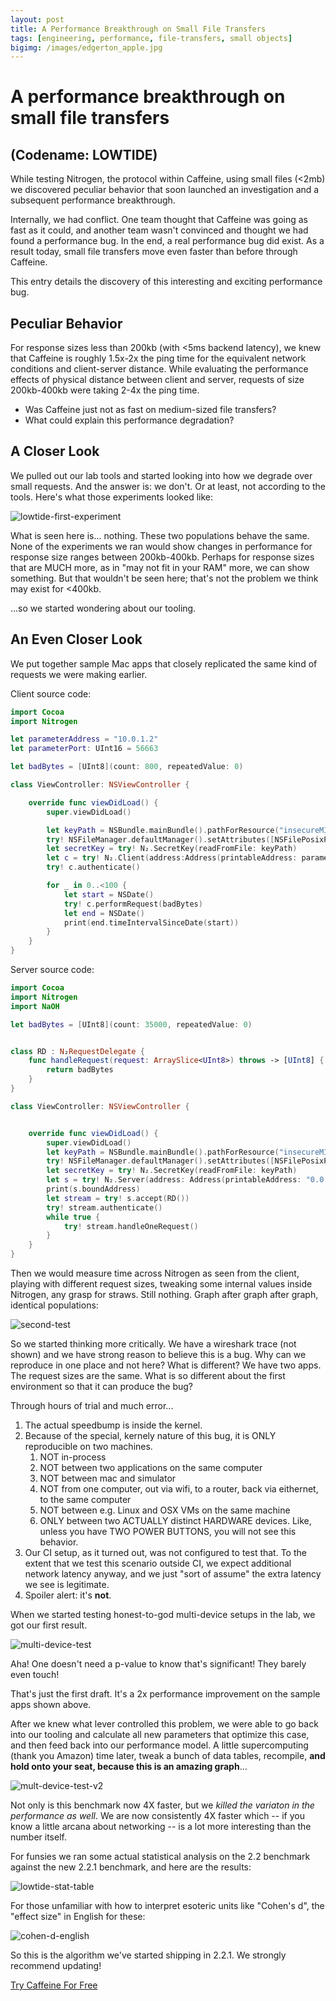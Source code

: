 ```yaml
---
layout: post
title: A Performance Breakthrough on Small File Transfers
tags: [engineering, performance, file-transfers, small objects]
bigimg: /images/edgerton_apple.jpg
---
```



# A performance breakthrough on small file transfers

## (Codename: LOWTIDE)


While testing Nitrogen, the protocol within Caffeine, using small files (<2mb) we discovered peculiar behavior that soon launched an investigation and a subsequent performance breakthrough. 

Internally, we had conflict. One team thought that Caffeine was going as fast as it could, and another team wasn't convinced and thought we had found a performance bug. In the end, a real performance bug did exist. As a result today, small file transfers move even faster than before through Caffeine. 

This entry details the discovery of this interesting and exciting performance bug.

## Peculiar Behavior

For response sizes less than 200kb (with <5ms backend latency), we knew that Caffeine is roughly 1.5x-2x the ping time for the equivalent network conditions and client-server distance. While evaluating the performance effects of physical distance between client and server, requests of size 200kb-400kb were taking 2-4x the ping time. 

- Was Caffeine just not as fast on medium-sized file transfers? 
- What could explain this performance degradation?

## A Closer Look

We pulled out our lab tools and started looking into how we degrade over small requests. And the answer is: we don't. Or at least, not according to the tools. Here's what those experiments looked like: 

![lowtide-first-experiment](/images/lowtide_first_experiment.png)

What is seen here is... nothing. These two populations behave the same. None of the experiments we ran would show changes in performance for response size ranges between 200kb-400kb. Perhaps for response sizes that are MUCH more, as in "may not fit in your RAM" more, we can show something. But that wouldn't be seen here; that's not the problem we think may exist for <400kb.

...so we started wondering about our tooling.

## An Even Closer Look

We put together sample Mac apps that closely replicated the same kind of requests we were making earlier. 

Client source code: 

```swift
import Cocoa
import Nitrogen

let parameterAddress = "10.0.1.2"
let parameterPort: UInt16 = 56663

let badBytes = [UInt8](count: 800, repeatedValue: 0)

class ViewController: NSViewController {

    override func viewDidLoad() {
        super.viewDidLoad()

        let keyPath = NSBundle.mainBundle().pathForResource("insecureMIDKey", ofType: "key")!
        try! NSFileManager.defaultManager().setAttributes([NSFilePosixPermissions: NSNumber(short: 0o0600)], ofItemAtPath: keyPath)
        let secretKey = try! N₂.SecretKey(readFromFile: keyPath)
        let c = try! N₂.Client(address:Address(printableAddress: parameterAddress, port: parameterPort) , clientLongTermKey: N₂.SecretKey(), serverLongTermKey: secretKey.publicKey)
        try! c.authenticate()

        for _ in 0..<100 {
            let start = NSDate()
            try! c.performRequest(badBytes)
            let end = NSDate()
            print(end.timeIntervalSinceDate(start))
        }
    }
}
```

Server source code:

```swift
import Cocoa
import Nitrogen
import NaOH

let badBytes = [UInt8](count: 35000, repeatedValue: 0)


class RD : N₂RequestDelegate {
    func handleRequest(request: ArraySlice<UInt8>) throws -> [UInt8] {
        return badBytes
    }
}

class ViewController: NSViewController {


    override func viewDidLoad() {
        super.viewDidLoad()
        let keyPath = NSBundle.mainBundle().pathForResource("insecureMIDKey", ofType: "key")!
        try! NSFileManager.defaultManager().setAttributes([NSFilePosixPermissions: NSNumber(short: 0o0600)], ofItemAtPath: keyPath)
        let secretKey = try! N₂.SecretKey(readFromFile: keyPath)
        let s = try! N₂.Server(address: Address(printableAddress: "0.0.0.0", port: 0), serverLongTermKey: secretKey)
        print(s.boundAddress)
        let stream = try! s.accept(RD())
        try! stream.authenticate()
        while true {
            try! stream.handleOneRequest()
        }
    }
}
```

Then we would measure time across Nitrogen as seen from the client, playing with different request sizes, tweaking some internal values inside Nitrogen, any grasp for straws. Still nothing. Graph after graph after graph, identical populations:

![second-test](/images/lowtide_second_experiment.png)

So we started thinking more critically. We have a wireshark trace (not shown) and we have strong reason to believe this is a bug. Why can we reproduce in one place and not here? What is different? We have two apps. The request sizes are the same. What is so different about the first environment so that it can produce the bug?

Through hours of trial and much error...

1. The actual speedbump is inside the kernel. 
2. Because of the special, kernely nature of this bug, it is ONLY reproducible on two machines.
	1. NOT in-process
	2. NOT between two applications on the same computer
	3. NOT between mac and simulator
	4. NOT from one computer, out via wifi, to a router, back via eithernet, to the same computer
	5. NOT between e.g. Linux and OSX VMs on the same machine
	6. ONLY between two ACTUALLY distinct HARDWARE devices. Like, unless you have TWO POWER BUTTONS, you will not see this behavior.
3. Our CI setup, as it turned out, was not configured to test that. To the extent that we test this scenario outside CI, we expect additional network latency anyway, and we just "sort of assume" the extra latency we see is legitimate.
4. Spoiler alert: it's **not**.

When we started testing honest-to-god multi-device setups in the lab, we got our first result.

![multi-device-test](/images/lowtide-multi-device-tests.png)

Aha! One doesn't need a p-value to know that's significant! They barely even touch!

That's just the first draft. It's a 2x performance improvement on the sample apps shown above.

After we knew what lever controlled this problem, we were able to go back into our tooling and calculate all new parameters that optimize this case, and then feed back into our performance model. A little supercomputing (thank you Amazon) time later, tweak a bunch of data tables, recompile, **and hold onto your seat, because this is an amazing graph**...

![mult-device-test-v2](/images/lowtide-multi-device-tests-v2.png)

Not only is this benchmark now 4X faster, but we *killed the variaton in the performance as well*. We are now consistently 4X faster which -- if you know a little arcana about networking -- is a lot more interesting than the number itself.

For funsies we ran some actual statistical analysis on the 2.2 benchmark against the new 2.2.1 benchmark, and here are the results:

![lowtide-stat-table](/images/lowtide-stat-table.png)

For those unfamiliar with how to interpret esoteric units like "Cohen's d", the "effect size" in English for these:

![cohen-d-english](/images/lowtide-stat-table-english.png)

So this is the algorithm we've started shipping in 2.2.1. We strongly recommend updating! 





<div class='text-center'>
<a href='/sign-up/' class='btn btn-warning btn-lg btn-sidepadding'>Try Caffeine For Free</a>
</div>
<br />

